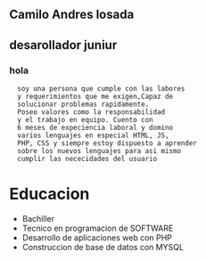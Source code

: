   ## Camilo Andres losada 

  ## desarollador juniur 

  ### hola 
  
      soy una persona que cumple con las labores 
      y requerimientos que me exigen,Capaz de 
      solucionar problemas rapidamente.
      Poseo valores como la responsabilidad
      y el trabajo en equipo. Cuento con 
      6 meses de expeciencia laboral y domino
      varios lenguajes en especial HTML, JS,
      PHP, CSS y siempre estoy dispuesto a aprender
      sobre los nuevos lenguajes para asi mismo
      cumplir las nececidades del usuario 
       
  # Educacion 
  + Bachiller
  + Tecnico en programacion de SOFTWARE
  + Desarrollo de aplicaciones web con PHP
   + Construccion de base de datos con MYSQL

      


